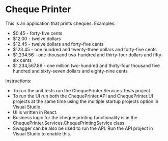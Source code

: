 # Cheque Printer
This is an application that prints cheques. Examples:
- $0.45 - forty-five cents
- $12.00 - twelve dollars
- $12.45 - twelve dollars and forty-five cents
- $123.45 - one hundred and twenty-three dollars and forty-five cents
- $1,234.56 - one thousand two-hundred and thirty-four dollars and fifty-six cents
- $1,234,567.89 - one million two-hundred and thirty-four thousand five hundred and sixty-seven dollars and eighty-nine cents

Instructions:
- To run the unit tests run the ChequePrinter.Services.Tests project.
- To run the UI run both the ChequePrinter.API and ChequePrinter.UI projects at the same time using the multiple startup projects option in Visual Studio.
- UI is written in React.
- Business logic for the cheque printing functionality is in the ChequePrinter.Services.ChequePrintingService class.
- Swagger can be also be used to run the API. Run the API project in Visual Studio to enable this.